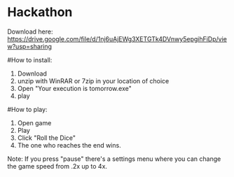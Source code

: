 # Hackathon

Download here: https://drive.google.com/file/d/1nj6uAjEWg3XETGTk4DVnwy5epgihFiDp/view?usp=sharing

#How to install:

1. Download
2. unzip with WinRAR or 7zip in your location of choice
3. Open "Your execution is tomorrow.exe"
4. play

#How to play:

1. Open game
2. Play
3. Click "Roll the Dice"
4. The one who reaches the end wins.

Note: If you press "pause" there's a settings menu where you can change the game speed from .2x up to 4x.
